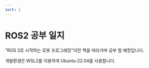 ```yaml
---
sort: 1
---
```


# ROS2 공부 일지

"ROS 2로 시작하는 로봇 프로그래밍"이란 책을 따라가며 공부 할 예정입니다. 

개발환경은 WSL2를 이용하여 Ubuntu-22.04를 사용합니다.